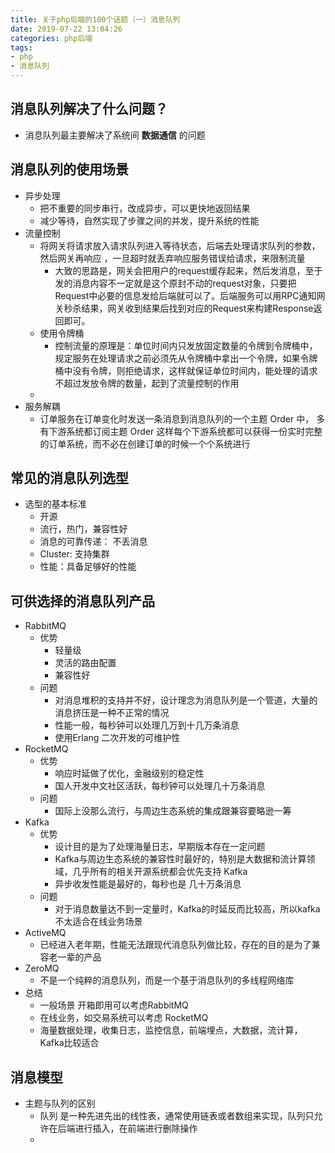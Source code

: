 ```yaml
---
title: 关于php后端的100个话题（一）消息队列
date: 2019-07-22 13:04:26
categories: php后端
tags:
- php
- 消息队列
---
```


## 消息队列解决了什么问题？

- 消息队列最主要解决了系统间 **数据通信** 的问题

## 消息队列的使用场景

- 异步处理
  - 把不重要的同步串行，改成异步，可以更快地返回结果
  - 减少等待，自然实现了步骤之间的并发，提升系统的性能
- 流量控制
  - 将网关将请求放入请求队列进入等待状态，后端去处理请求队列的参数，然后网关再响应 ，一旦超时就丢弃响应服务错误给请求，来限制流量
    - 大致的思路是，网关会把用户的request缓存起来，然后发消息，至于发的消息内容不一定就是这个原封不动的request对象，只要把Request中必要的信息发给后端就可以了。后端服务可以用RPC通知网关秒杀结果，网关收到结果后找到对应的Request来构建Response返回即可。
  - 使用令牌桶
    - 控制流量的原理是：单位时间内只发放固定数量的令牌到令牌桶中，规定服务在处理请求之前必须先从令牌桶中拿出一个令牌，如果令牌桶中没有令牌，则拒绝请求，这样就保证单位时间内，能处理的请求不超过发放令牌的数量，起到了流量控制的作用
  - 
- 服务解耦
  - 订单服务在订单变化时发送一条消息到消息队列的一个主题 Order 中， 多有下游系统都订阅主题 Order 这样每个下游系统都可以获得一份实时完整的订单系统，而不必在创建订单的时候一个个系统进行

## 常见的消息队列选型
  - 选型的基本标准
    - 开源
    - 流行，热门，兼容性好
    - 消息的可靠传递： 不丢消息
    - Cluster: 支持集群
    - 性能：具备足够好的性能

## 可供选择的消息队列产品

- RabbitMQ
  - 优势
    - 轻量级
    - 灵活的路由配置
    - 兼容性好
  - 问题
    - 对消息堆积的支持并不好，设计理念为消息队列是一个管道，大量的消息挤压是一种不正常的情况
    - 性能一般，每秒钟可以处理几万到十几万条消息
    - 使用Erlang 二次开发的可维护性
- RocketMQ
  - 优势
    - 响应时延做了优化，金融级别的稳定性
    - 国人开发中文社区活跃，每秒钟可以处理几十万条消息
  - 问题
    - 国际上没那么流行，与周边生态系统的集成跟兼容要略逊一筹
- Kafka
  - 优势
    - 设计目的是为了处理海量日志，早期版本存在一定问题
    - Kafka与周边生态系统的兼容性时最好的，特别是大数据和流计算领域，几乎所有的相关开源系统都会优先支持 Kafka
    - 异步收发性能是最好的，每秒也是 几十万条消息
  - 问题
    - 对于消息数量达不到一定量时，Kafka的时延反而比较高，所以kafka不太适合在线业务场景
- ActiveMQ
  - 已经进入老年期，性能无法跟现代消息队列做比较，存在的目的是为了兼容老一辈的产品
- ZeroMQ 
  - 不是一个纯粹的消息队列，而是一个基于消息队列的多线程网络库
- 总结
  - 一般场景 开箱即用可以考虑RabbitMQ
  - 在线业务，如交易系统可以考虑 RocketMQ 
  - 海量数据处理，收集日志，监控信息，前端埋点，大数据，流计算，Kafka比较适合

## 消息模型

- 主题与队列的区别
  - 队列 是一种先进先出的线性表，通常使用链表或者数组来实现，队列只允许在后端进行插入，在前端进行删除操作
  - 

